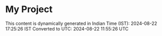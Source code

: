 # My Project

This content is dynamically generated in Indian Time (IST): 2024-08-22 17:25:26 IST
Converted to UTC: 2024-08-22 11:55:26 UTC
